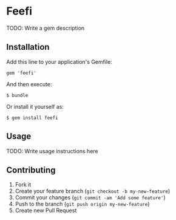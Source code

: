 # Feefi

TODO: Write a gem description

## Installation

Add this line to your application's Gemfile:

    gem 'feefi'

And then execute:

    $ bundle

Or install it yourself as:

    $ gem install feefi

## Usage

TODO: Write usage instructions here

## Contributing

1. Fork it
2. Create your feature branch (`git checkout -b my-new-feature`)
3. Commit your changes (`git commit -am 'Add some feature'`)
4. Push to the branch (`git push origin my-new-feature`)
5. Create new Pull Request
